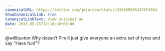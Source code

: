 ```yaml
---
canonicalURL: https://twitter.com/jmjordan/status/334659085247074304
ShowCanonicalLink: true
CanonicalLinkText: View original on
date: 2013-05-15T13:18:38+00:00
---
```

@willbuxton Why doesn’t Pirelli just give everyone an extra set of tyres and say “Have fun!”?